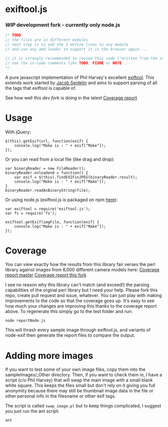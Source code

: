 exiftool.js
===========

### *WIP* development fork - currently only node.js

```javascript
/* TODO
// the files are in different modules 
// next step is to add the 3 define lines to any module 
// and use any amd loader to support it in the browser again ...

// it is strongly recommended to review this code ("written from the scratch")
// see the in-code comments like TODO, FIXME or NOTE ...
*/
```

A pure javascript implementation of Phil Harvey's excellent [exiftool](http://www.sno.phy.queensu.ca/~phil/exiftool/). This extends work started by [Jacob Seidelin](http://www.nihilogic.dk/labs/exifjquery/) and aims to support parsing of all the tags that exiftool is capable of.

See how well _this dev fork_ is doing in the latest [Coverage report](http://redaktor.circinus.uberspace.de/exiftooljs/report/)


Usage
=====

With jQuery:

```
$(this).getExif(url, function(exif) {
    console.log("Make is : " + exif["Make"]);
});

```

Or you can read from a local file (like drag and drop):

```
var binaryReader = new FileReader();
binaryReader.onloadend = function() {
    var exif = $(this).findEXIFinJPEG(binaryReader.result);
    console.log("Make is : " + exif["Make"]);
}
binaryReader.readAsBinaryString(file);

```

Or using node.js (exiftool.js is packaged on npm [here](https://www.npmjs.org/package/exiftool.js)):

```
var exiftool = require('exiftool.js');
var fs = require('fs');

exiftool.getExif(imgFile, function(exif) {
    console.log("Make is : " + exif["Make"]);
});
```


Coverage
========

You can view exactly how the results from this library fair verses the perl library against images from 6,000 different camera models here:
[Coverage report master](http://mattburns.github.io/exiftool.js/test/generated/reports/)
[Coverage report this fork](http://redaktor.circinus.uberspace.de/exiftooljs/report/)

I see no reason why this library can't match (and exceed!) the parsing capabilities of the orginal perl library but I need your help. Please fork this repo, create pull request and issue, whatever. You can just play with making improvements to the code so that the coverage goes up. It's easy to see how much your changes are improving this thanks to the coverage report above. To regenerate this simply go to the test folder and run:

```
node reportNode.js
```

This will thrash every sample image through exiftool.js, and variants of node-exif then generate the report files to compare the output.



Adding more images
==================

If you want to test some of your own image files, copy them into the sampleImages/_Other directory. Then, if you want to check them in, I have a script (c/o Phil Harvey) that will swap the main image with a small blank white square. This keeps the files small but don't rely on it giving you full anonymity because there may still be thumbnail image data in the file or other personal info in the filesname or other exif tags.

The script is called `swap_image.pl` but to keep things complicated, I suggest you just run the ant script:

```
ant
```

